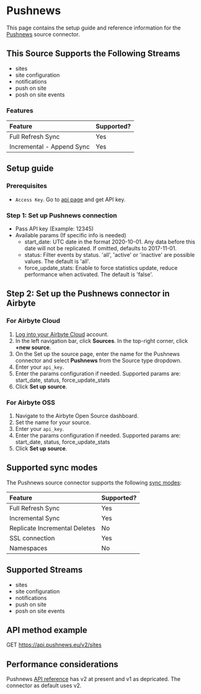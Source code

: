 # Pushnews

This page contains the setup guide and reference information for the [Pushnews](https://docs.pushnews.eu/) source connector.

## This Source Supports the Following Streams

* sites
* site configuration
* notifications
* push on site
* posh on site events

### Features

| Feature | Supported? |
| :--- | :--- |
| Full Refresh Sync | Yes |
| Incremental - Append Sync | Yes |

## Setup guide

### Prerequisites

* `Access Key`. Go to [api page](https://app.pushnews.eu/account/api) and get  API key.

### Step 1: Set up Pushnews connection

* Pass API key (Example: 12345)
* Available params (If specific info is needed)
  * start_date: UTC date  in the format 2020-10-01. Any data before this date will not be replicated. If omitted, defaults to 2017-11-01.
  * status: Filter events by status. 'all', 'active' or 'inactive' are possible values. The default is 'all'.
  * force_update_stats: Enable to force statistics update, reduce performance when activated. The default is 'false'.

## Step 2: Set up the Pushnews connector in Airbyte

### For Airbyte Cloud

1. [Log into your Airbyte Cloud](https://cloud.airbyte.com/workspaces) account.
2. In the left navigation bar, click **Sources**. In the top-right corner, click **+new source**.
3. On the Set up the source page, enter the name for the Pushnews connector and select **Pushnews** from the Source type dropdown.
4. Enter your `api_key`.
5. Enter the params configuration if needed. Supported params are: start_date, status, force_update_stats
6. Click **Set up source**.

### For Airbyte OSS

1. Navigate to the Airbyte Open Source dashboard.
2. Set the name for your source.
4. Enter your `api_key`.
5. Enter the params configuration if needed. Supported params are: start_date, status, force_update_stats
6. Click **Set up source**.

## Supported sync modes

The Pushnews source connector supports the following [sync modes](https://docs.airbyte.com/cloud/core-concepts#connection-sync-modes):

| Feature                       | Supported? |
| :---------------------------- | :--------- |
| Full Refresh Sync             | Yes        |
| Incremental Sync              | Yes        |
| Replicate Incremental Deletes | No         |
| SSL connection                | Yes        |
| Namespaces                    | No         |

## Supported Streams

* sites
* site configuration
* notifications
* push on site
* posh on site events

## API method example

GET <https://api.pushnews.eu/v2/sites>

## Performance considerations

Pushnews [API reference](https://docs.pushnews.com.br/) has v2 at present and v1 as depricated. The connector as default uses v2.
